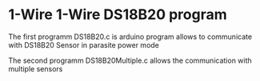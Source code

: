 # 1-Wire 1-Wire DS18B20 program



The first programm DS18B20.c is arduino program allows to communicate with DS18B20 Sensor in parasite power mode


The second programm DS18B20Multiple.c allows the communication with multiple sensors
